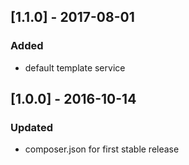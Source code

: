 ## [1.1.0] - 2017-08-01
### Added
- default template service

## [1.0.0] - 2016-10-14
### Updated
- composer.json for first stable release
